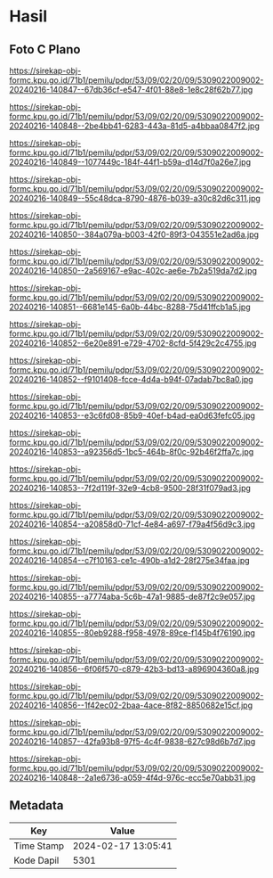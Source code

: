 # Hasil

## Foto C Plano

https://sirekap-obj-formc.kpu.go.id/71b1/pemilu/pdpr/53/09/02/20/09/5309022009002-20240216-140847--67db36cf-e547-4f01-88e8-1e8c28f62b77.jpg

https://sirekap-obj-formc.kpu.go.id/71b1/pemilu/pdpr/53/09/02/20/09/5309022009002-20240216-140848--2be4bb41-6283-443a-81d5-a4bbaa0847f2.jpg

https://sirekap-obj-formc.kpu.go.id/71b1/pemilu/pdpr/53/09/02/20/09/5309022009002-20240216-140849--1077449c-184f-44f1-b59a-d14d7f0a26e7.jpg

https://sirekap-obj-formc.kpu.go.id/71b1/pemilu/pdpr/53/09/02/20/09/5309022009002-20240216-140849--55c48dca-8790-4876-b039-a30c82d6c311.jpg

https://sirekap-obj-formc.kpu.go.id/71b1/pemilu/pdpr/53/09/02/20/09/5309022009002-20240216-140850--384a079a-b003-42f0-89f3-043551e2ad6a.jpg

https://sirekap-obj-formc.kpu.go.id/71b1/pemilu/pdpr/53/09/02/20/09/5309022009002-20240216-140850--2a569167-e9ac-402c-ae6e-7b2a519da7d2.jpg

https://sirekap-obj-formc.kpu.go.id/71b1/pemilu/pdpr/53/09/02/20/09/5309022009002-20240216-140851--6681e145-6a0b-44bc-8288-75d41ffcb1a5.jpg

https://sirekap-obj-formc.kpu.go.id/71b1/pemilu/pdpr/53/09/02/20/09/5309022009002-20240216-140852--6e20e891-e729-4702-8cfd-5f429c2c4755.jpg

https://sirekap-obj-formc.kpu.go.id/71b1/pemilu/pdpr/53/09/02/20/09/5309022009002-20240216-140852--f9101408-fcce-4d4a-b94f-07adab7bc8a0.jpg

https://sirekap-obj-formc.kpu.go.id/71b1/pemilu/pdpr/53/09/02/20/09/5309022009002-20240216-140853--e3c6fd08-85b9-40ef-b4ad-ea0d63fefc05.jpg

https://sirekap-obj-formc.kpu.go.id/71b1/pemilu/pdpr/53/09/02/20/09/5309022009002-20240216-140853--a92356d5-1bc5-464b-8f0c-92b46f2ffa7c.jpg

https://sirekap-obj-formc.kpu.go.id/71b1/pemilu/pdpr/53/09/02/20/09/5309022009002-20240216-140853--7f2d119f-32e9-4cb8-9500-28f31f079ad3.jpg

https://sirekap-obj-formc.kpu.go.id/71b1/pemilu/pdpr/53/09/02/20/09/5309022009002-20240216-140854--a20858d0-71cf-4e84-a697-f79a4f56d9c3.jpg

https://sirekap-obj-formc.kpu.go.id/71b1/pemilu/pdpr/53/09/02/20/09/5309022009002-20240216-140854--c7f10163-ce1c-490b-a1d2-28f275e34faa.jpg

https://sirekap-obj-formc.kpu.go.id/71b1/pemilu/pdpr/53/09/02/20/09/5309022009002-20240216-140855--a7774aba-5c6b-47a1-9885-de87f2c9e057.jpg

https://sirekap-obj-formc.kpu.go.id/71b1/pemilu/pdpr/53/09/02/20/09/5309022009002-20240216-140855--80eb9288-f958-4978-89ce-f145b4f76190.jpg

https://sirekap-obj-formc.kpu.go.id/71b1/pemilu/pdpr/53/09/02/20/09/5309022009002-20240216-140856--6f06f570-c879-42b3-bd13-a896904360a8.jpg

https://sirekap-obj-formc.kpu.go.id/71b1/pemilu/pdpr/53/09/02/20/09/5309022009002-20240216-140856--1f42ec02-2baa-4ace-8f82-8850682e15cf.jpg

https://sirekap-obj-formc.kpu.go.id/71b1/pemilu/pdpr/53/09/02/20/09/5309022009002-20240216-140857--42fa93b8-97f5-4c4f-9838-627c98d6b7d7.jpg

https://sirekap-obj-formc.kpu.go.id/71b1/pemilu/pdpr/53/09/02/20/09/5309022009002-20240216-140848--2a1e6736-a059-4f4d-976c-ecc5e70abb31.jpg


## Metadata

| Key        | Value               |
| ---------- | ------------------- |
| Time Stamp | 2024-02-17 13:05:41 |
| Kode Dapil | 5301                |



